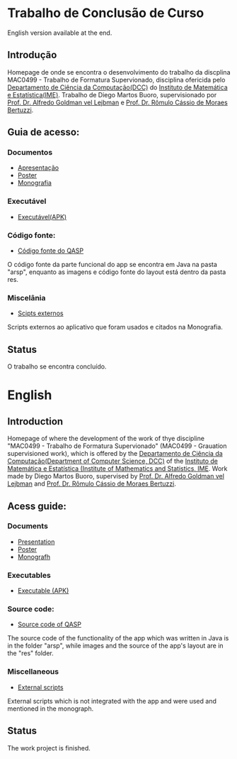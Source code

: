 # Trabalho de Conclusão de Curso

English version available at the end.

## Introdução
Homepage de onde se encontra o desenvolvimento do trabalho da discplina MAC0499 - Trabalho de Formatura Supervionado, disciplina ofericida pelo [Departamento de Ciência da Computação(DCC)](https://www.ime.usp.br/dcc) do [Instituto de Matemática e Estatística(IME)](https://www.ime.usp.br/). Trabalho de Diego Martos Buoro, supervisionado por [Prof. Dr. Alfredo Goldman vel Lejbman](https://www.ime.usp.br/~gold/new/) e [Prof. Dr. Rômulo Cássio de Moraes Bertuzzi](http://www.eefe.usp.br/?membro/mostrar/id/149/tpc/20). 

## Guia de acesso:

### Documentos

* [Apresentação](https://github.com/dmb42odyssey/TCC2016/blob/master/TCCapresentacao/slides1.pdf)
* [Poster](https://github.com/dmb42odyssey/TCC2016/blob/master/TCCposter/poster.pdf)
* [Monografia](https://github.com/dmb42odyssey/TCC2016/blob/master/mono/monografia.pdf)

### Executável

* [Executável(APK)](https://github.com/dmb42odyssey/TCC2016/blob/master/QASP.apk)

### Código fonte:

* [Código fonte do QASP](https://github.com/dmb42odyssey/TCC2016/tree/master/backup/ArSP/app/src/main)

O código fonte da parte funcional do app se encontra em Java na pasta "arsp", enquanto as imagens e código fonte do layout está dentro da pasta res.

### Miscelânia

* [Scipts externos](https://github.com/dmb42odyssey/TCC2016/tree/master/TCCpython)

Scripts externos ao aplicativo que foram usados e citados na Monografia.

## Status

O trabalho se encontra concluído.

# English

## Introduction
Homepage of where the development of the work of thye discipline "MAC0499 - Trabalho de Formatura Supervionado" (MAC0499 - Grauation supervisioned work), which is offered by the [Departamento de Ciência da Computação(Department of Computer Science, DCC)](https://www.ime.usp.br/dcc) of the [Instituto de Matemática e Estatística (Institute of Mathematics and Statistics, IME](https://www.ime.usp.br/). Work made by Diego Martos Buoro, supervised by [Prof. Dr. Alfredo Goldman vel Lejbman](https://www.ime.usp.br/~gold/new/) and [Prof. Dr. Rômulo Cássio de Moraes Bertuzzi](http://www.eefe.usp.br/?membro/mostrar/id/149/tpc/20).

## Acess guide:

### Documents

* [Presentation](https://github.com/dmb42odyssey/TCC2016/blob/master/TCCapresentacao/slides1.pdf)
* [Poster](https://github.com/dmb42odyssey/TCC2016/blob/master/TCCposter/poster.pdf)
* [Monografh](https://github.com/dmb42odyssey/TCC2016/blob/master/mono/monografia.pdf)

### Executables

* [Executable (APK)](https://github.com/dmb42odyssey/TCC2016/blob/master/QASP.apk)

### Source code:

* [Source code of QASP](https://github.com/dmb42odyssey/TCC2016/tree/master/backup/ArSP/app/src/main)

The source code of the functionality of the app which was written in Java is in the folder "arsp", while images and the source of the app's layout are in the "res" folder.

### Miscellaneous

* [External scripts](https://github.com/dmb42odyssey/TCC2016/tree/master/TCCpython)

External scripts which is not integrated with the app and were used and mentioned in the monograph.

## Status

The work project is finished.

